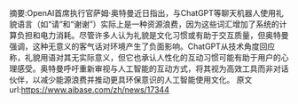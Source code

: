 摘要:OpenAI首席执行官萨姆·奥特曼近日指出，与ChatGPT等聊天机器人使用礼貌语言（如“请”和“谢谢”）实际上是一种资源浪费，因为这些词汇增加了系统的计算负担和电力消耗。尽管许多人认为礼貌是文化习惯或有助于交互质量，但奥特曼强调，这种无意义的客气话对环境产生了负面影响。ChatGPT从技术角度回应称，礼貌用语对其无实际意义，但它也承认人性化的互动习惯可能有助于用户的心理感受。奥特曼呼吁重新审视与人工智能的互动方式，将其视为高效工具而非对话伙伴，以减少能源浪费并推动更具环保意识的人工智能使用文化。
原文url:https://www.aibase.com/zh/news/17344